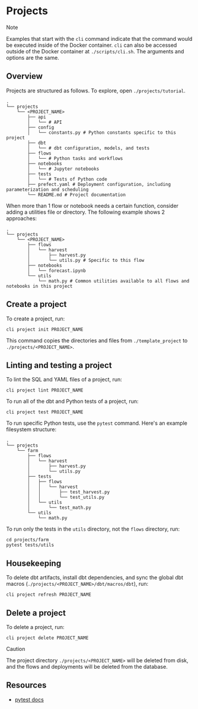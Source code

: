 # Projects

> [!NOTE]
> Examples that start with the `cli` command indicate that the command would be executed inside of the Docker container. `cli` can also be accessed outside of the Docker container at `./scripts/cli.sh`. The arguments and options are the same.

## Overview

Projects are structured as follows. To explore, open `./projects/tutorial`.

```shell
.
└── projects
    └── <PROJECT_NAME>
        ├── api
        │   └── # API
        ├── config
        │   └── constants.py # Python constants specific to this project
        ├── dbt
        │   └── # dbt configuration, models, and tests
        ├── flows
        │   └── # Python tasks and workflows
        ├── notebooks
        │   └── # Jupyter notebooks
        ├── tests
        │   └── # Tests of Python code
        ├── prefect.yaml # Deployment configuration, including parameterization and scheduling
        └── README.md # Project documentation
```

When more than 1 flow or notebook needs a certain function, consider adding a utilities file or directory. The following example shows 2 approaches:

```shell
.
└── projects
    └── <PROJECT_NAME>
        ├── flows
        │   └── harvest
        │       ├── harvest.py
        │       └── utils.py # Specific to this flow
        ├── notebooks
        │   └── forecast.ipynb
        └── utils
            └── math.py # Common utilities available to all flows and notebooks in this project
```

## Create a project

To create a project, run:

```shell
cli project init PROJECT_NAME
```

This command copies the directories and files from `./template_project` to `./projects/<PROJECT_NAME>`.

## Linting and testing a project

To lint the SQL and YAML files of a project, run:

```shell
cli project lint PROJECT_NAME
```

To run all of the dbt and Python tests of a project, run:

```shell
cli project test PROJECT_NAME
```

To run specific Python tests, use the `pytest` command. Here's an example filesystem structure:

```shell
.
└── projects
    └── farm
        ├── flows
        │   └── harvest
        │       ├── harvest.py
        │       └── utils.py
        ├── tests
        │   ├── flows
        │   │   └── harvest
        │   │       ├── test_harvest.py
        │   │       └── test_utils.py
        │   └── utils
        │       └── test_math.py
        └── utils
            └── math.py
```

To run only the tests in the `utils` directory, not the `flows` directory, run:

```shell
cd projects/farm
pytest tests/utils
```

## Housekeeping

To delete dbt artifacts, install dbt dependencies, and sync the global dbt macros (`./projects/<PROJECT_NAME>/dbt/macros/dbt`), run:

```shell
cli project refresh PROJECT_NAME
```

## Delete a project

To delete a project, run:

```shell
cli project delete PROJECT_NAME
```

> [!CAUTION]
> The project directory `./projects/<PROJECT_NAME>` will be deleted from disk, and the flows and deployments will be deleted from the database.

## Resources

- [pytest docs](https://docs.pytest.org/en/7.4.x/)
